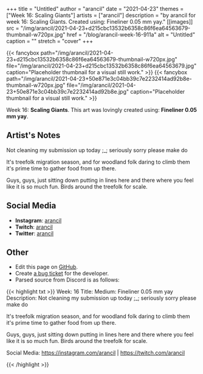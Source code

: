 +++
title =       "Untitled"
author =      "arancil"
date =        "2021-04-23"
themes =      ["Week 16: Scaling Giants"]
artists =     ["arancil"]
description = "by arancil for week 16: Scaling Giants. Created using: Fineliner 0.05 mm yay."
[[images]]
      src = "/img/arancil/2021-04-23+d215cbc13532b6358c86f6ea64563679-thumbnail-w720px.jpg"
      href = "/blog/arancil-week-16-911a"
      alt = "Untitled"
      caption = ""
      stretch = "cover"
+++

{{< fancybox path="/img/arancil/2021-04-23+d215cbc13532b6358c86f6ea64563679-thumbnail-w720px.jpg" file="/img/arancil/2021-04-23+d215cbc13532b6358c86f6ea64563679.jpg" caption="Placeholder thumbnail for a visual still work." >}}
{{< fancybox path="/img/arancil/2021-04-23+50e871e3c04bb39c7e2232414ad92b8e-thumbnail-w720px.jpg" file="/img/arancil/2021-04-23+50e871e3c04bb39c7e2232414ad92b8e.jpg" caption="Placeholder thumbnail for a visual still work." >}}


Week 16: **Scaling Giants**. This art was lovingly created using: **Fineliner 0.05 mm yay**.

## Artist's Notes

Not cleaning my submission up today ;_; seriously sorry please make do

It's treefolk migration season, and for woodland folk daring to climb them it's prime time to gather food from up there. 

Guys, guys, just sitting down putting in lines here and there where you feel like it is so much fun. Birds around the treefolk for scale.

## Social Media

- **Instagram**: <a href='https://instagram.com/arancil' target='_blank'>arancil</a>
- **Twitch**: <a href='https://twitch.tv/arancil' target='_blank'>arancil</a>
- **Twitter**: <a href='https://twitter.com/arancil' target='_blank'>arancil</a>

## Other

- Edit this page on [GitHub](https://github.com/teaminkling/web-refresh/edit/main/content/blog/arancil-week-16-911a.md).
- Create [a bug ticket](https://github.com/teaminkling/web-refresh/issues/new?assignees=&labels=bug&template=problem-report.md&title=) for the developer.
- Parsed source from Discord is as follows:

{{< highlight txt >}}
Week: 16
Title: 
Medium: Fineliner 0.05 mm yay
Description: Not cleaning my submission up today ;_; seriously sorry please make do

It's treefolk migration season, and for woodland folk daring to climb them it's prime time to gather food from up there. 

Guys, guys, just sitting down putting in lines here and there where you feel like it is so much fun. Birds around the treefolk for scale.

Social Media: https://instagram.com/arancil | https://twitch.com/arancil


{{< /highlight >}}